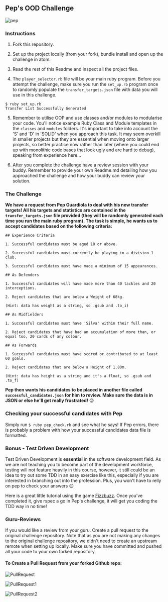 ## Pep's OOD Challenge

![pep](https://github.com/sportsdatasolutions/pep_ood_challenge/blob/master/pep.png)

### Instructions

1. Fork this repository.

2. Set up the project locally (from your fork), bundle install and open up the challenge in atom.

3. Read the rest of this Readme and inspect all the project files.

4. The ```player_selector.rb``` file will be your main ruby program. Before you attempt the challenge, make sure you run the ```set_up.rb``` program once to randomly populate the ```transfer_targets.json``` file with data you will use in this challenge.

```
$ ruby set_up.rb
Transfer List Successfully Generated
```

5. Remember to utilise OOP and use classes and/or modules to modularise your code. You'll notice example Ruby Class and Module templates in the ```classes``` and  ```modules``` folders. It's important to take into account the 'S' and 'D' in 'SOLID' when you approach this task. It may seem overkill in smaller projects but they are essential when moving onto larger projects, so better practice now rather than later (where you could end up with monolithic code bases that look ugly and are hard to debug), speaking from experience here...

6. After you complete the challenge have a review session with your buddy. Remember to provide your own Readme.md detailing how you approached the challenge and how your buddy can review your solution.

### The Challenge

**We have a request from Pep Guardiola to deal with his new transfer targets! All his targets and statistics are contained in the ```transfer_targets.json``` file provided (they will be randomly generated each time you run the main ruby program). The task is simple, he wants us to accept candidates based on the following criteria:**

```
## Experience Criteria

1. Successful candidates must be aged 18 or above.

2. Successful candidates must currently be playing in a division 1 club.

3. Successful candidates must have made a minimum of 15 appearances.

## As Defenders

1. Successful candidates will have made more than 40 tackles and 20 interceptions.

2. Reject candidates that are below a Weight of 68kg.

(Hint: data has weight as a string, so .gsub and .to_i)

## As Midfielders

1. Successful candidates must have 'Silva' within their full name.

2. Reject candidates that have had an accumulation of more than, or equal too, 20 cards of any colour.

## As Forwards

1. Successful candidates must have scored or contributed to at least 60 goals.

2. Reject candidates that are below a Height of 1.80m.

(Hint: data has height as a string and it's a float, so .gsub and .to_f)

```

**Pep then wants his candidates to be placed in another file called ```successful_candidates.json``` for him to review. Make sure the data is in JSON or else he'll get really frustrated!** :rage:

### Checking your successful candidates with Pep
Simply run ```$ ruby pep_check.rb``` and see what he says! If Pep errors, there is probably a problem with how your successful candidates data file is formatted.

### Bonus - Test Driven Development

Test Driven Development is **essential** in the software development field. As we are not teaching you to become part of the development workforce, testing will not feature heavily in this course, however, it still could be an idea to try out some TDD in an easy exercise like this, especially if you are interested in branching out into the profession. Plus, you won't have to relly on pep to check your answers :wink:

Here is a great little tutorial using the game [Fizzbuzz](https://medium.com/craft-academy/introduction-to-ruby-and-rspec-135da4051802). Once you've completed it, give rspec a go in Pep's challenge, it will get you coding the TDD way in no time!

### Guru-Reviews

If you would like a review from your guru. Create a pull request to the original challenge repository. Note that as you are not making any changes to the original challenge repository, we didn't need to create an upstream remote when setting up locally. Make sure you have committed and pushed all your code to your own forked repository.

#### To Create a Pull Request from your forked Github repo:

![PullRequest](https://github.com/danielstpaul/sds_academy_course/blob/master/public/PullRequest.png)

![PullRequest1](https://github.com/danielstpaul/sds_academy_course/blob/master/public/PullRequest1.png)

![PullRequest2](https://github.com/danielstpaul/sds_academy_course/blob/master/public/PullRequest2.png)
